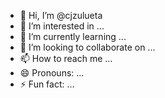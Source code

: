 - 👋 Hi, I’m @cjzulueta
- 👀 I’m interested in ...
- 🌱 I’m currently learning ...
- 💞️ I’m looking to collaborate on ...
- 📫 How to reach me ...
- 😄 Pronouns: ...
- ⚡ Fun fact: ...

<!---
cjzulueta/cjzulueta is a ✨ special ✨ repository because its `README.md` (this file) appears on your GitHub profile.
You can click the Preview link to take a look at your changes.
--->
